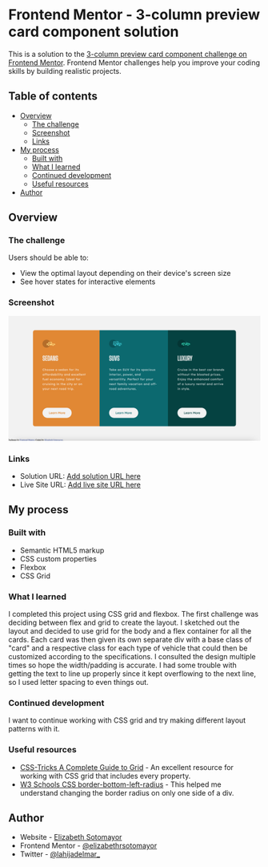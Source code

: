 # Frontend Mentor - 3-column preview card component solution

This is a solution to the [3-column preview card component challenge on Frontend Mentor](https://www.frontendmentor.io/challenges/3column-preview-card-component-pH92eAR2-). Frontend Mentor challenges help you improve your coding skills by building realistic projects. 

## Table of contents

- [Overview](#overview)
  - [The challenge](#the-challenge)
  - [Screenshot](#screenshot)
  - [Links](#links)
- [My process](#my-process)
  - [Built with](#built-with)
  - [What I learned](#what-i-learned)
  - [Continued development](#continued-development)
  - [Useful resources](#useful-resources)
- [Author](#author)

## Overview

### The challenge

Users should be able to:

- View the optimal layout depending on their device's screen size
- See hover states for interactive elements

### Screenshot

![](design/screenshot.png)

### Links

- Solution URL: [Add solution URL here](https://your-solution-url.com)
- Live Site URL: [Add live site URL here](https://your-live-site-url.com)

## My process

### Built with

- Semantic HTML5 markup
- CSS custom properties
- Flexbox
- CSS Grid

### What I learned

I completed this project using CSS grid and flexbox. The first challenge was deciding between flex and grid to create the layout. I sketched out the layout and decided to use grid for the body and a flex container for all the cards. Each card was then given its own separate div with a base class of "card" and a respective class for each type of vehicle that could then be customized according to the specifications. I consulted the design multiple times so hope the width/padding is accurate. I had some trouble with getting the text to line up properly since it kept overflowing to the next line, so I used letter spacing to even things out.

### Continued development

I want to continue working with CSS grid and try making different layout patterns with it.

### Useful resources

- [CSS-Tricks A Complete Guide to Grid](https://css-tricks.com/snippets/css/complete-guide-grid/) - An excellent resource for working with CSS grid that includes every property.
- [W3 Schools CSS border-bottom-left-radius](https://www.w3schools.com/cssref/css3_pr_border-bottom-left-radius.asp) - This helped me understand changing the border radius on only one side of a div.

## Author

- Website - [Elizabeth Sotomayor](elizabethrsotomayor.github.io/somyo2)
- Frontend Mentor - [@elizabethrsotomayor](https://www.frontendmentor.io/profile/elizabethrsotomayor)
- Twitter - [@lahijadelmar_](https://twitter.com/lahijadelmar_)
